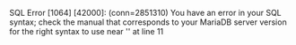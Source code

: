 SQL Error [1064] [42000]: (conn=2851310) You have an error in your SQL syntax; check the manual that corresponds to your MariaDB server version for the right syntax to use near '' at line 11
